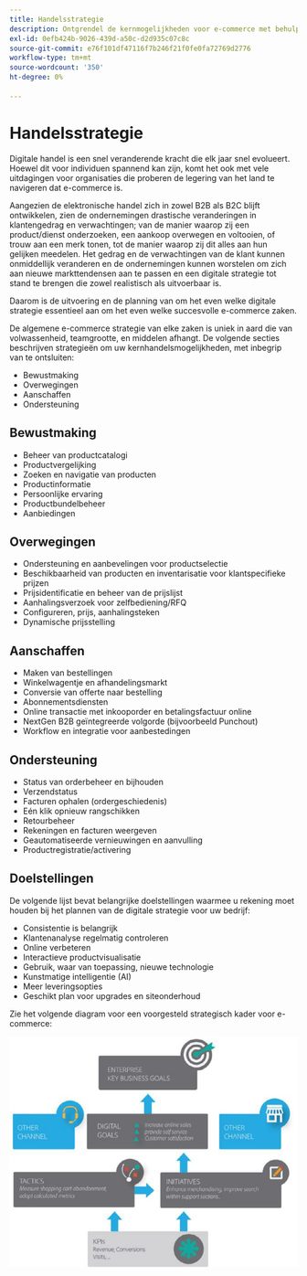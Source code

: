 ```yaml
---
title: Handelsstrategie
description: Ontgrendel de kernmogelijkheden voor e-commerce met behulp van ons voorgestelde strategisch kader.
exl-id: 0efb424b-9026-439d-a50c-d2d935c07c8c
source-git-commit: e76f101df47116f7b246f21f0fe0fa72769d2776
workflow-type: tm+mt
source-wordcount: '350'
ht-degree: 0%

---
```


# Handelsstrategie

Digitale handel is een snel veranderende kracht die elk jaar snel evolueert. Hoewel dit voor individuen spannend kan zijn, komt het ook met vele uitdagingen voor organisaties die proberen de legering van het land te navigeren dat e-commerce is.

Aangezien de elektronische handel zich in zowel B2B als B2C blijft ontwikkelen, zien de ondernemingen drastische veranderingen in klantengedrag en verwachtingen; van de manier waarop zij een product/dienst onderzoeken, een aankoop overwegen en voltooien, of trouw aan een merk tonen, tot de manier waarop zij dit alles aan hun gelijken meedelen. Het gedrag en de verwachtingen van de klant kunnen onmiddellijk veranderen en de ondernemingen kunnen worstelen om zich aan nieuwe markttendensen aan te passen en een digitale strategie tot stand te brengen die zowel realistisch als uitvoerbaar is.

Daarom is de uitvoering en de planning van om het even welke digitale strategie essentieel aan om het even welke succesvolle e-commerce zaken.

De algemene e-commerce strategie van elke zaken is uniek in aard die van volwassenheid, teamgrootte, en middelen afhangt. De volgende secties beschrijven strategieën om uw kernhandelsmogelijkheden, met inbegrip van te ontsluiten:

- Bewustmaking
- Overwegingen
- Aanschaffen
- Ondersteuning

## Bewustmaking

- Beheer van productcatalogi
- Productvergelijking
- Zoeken en navigatie van producten
- Productinformatie
- Persoonlijke ervaring
- Productbundelbeheer
- Aanbiedingen

## Overwegingen

- Ondersteuning en aanbevelingen voor productselectie
- Beschikbaarheid van producten en inventarisatie voor klantspecifieke prijzen
- Prijsidentificatie en beheer van de prijslijst
- Aanhalingsverzoek voor zelfbediening/RFQ
- Configureren, prijs, aanhalingsteken
- Dynamische prijsstelling

## Aanschaffen

- Maken van bestellingen
- Winkelwagentje en afhandelingsmarkt
- Conversie van offerte naar bestelling
- Abonnementsdiensten
- Online transactie met inkooporder en betalingsfactuur online
- NextGen B2B geïntegreerde volgorde (bijvoorbeeld Punchout)
- Workflow en integratie voor aanbestedingen

## Ondersteuning

- Status van orderbeheer en bijhouden
- Verzendstatus
- Facturen ophalen (ordergeschiedenis)
- Eén klik opnieuw rangschikken
- Retourbeheer
- Rekeningen en facturen weergeven
- Geautomatiseerde vernieuwingen en aanvulling
- Productregistratie/activering

## Doelstellingen

De volgende lijst bevat belangrijke doelstellingen waarmee u rekening moet houden bij het plannen van de digitale strategie voor uw bedrijf:

- Consistentie is belangrijk
- Klantenanalyse regelmatig controleren
- Online verbeteren
- Interactieve productvisualisatie
- Gebruik, waar van toepassing, nieuwe technologie
- Kunstmatige intelligentie (AI)
- Meer leveringsopties
- Geschikt plan voor upgrades en siteonderhoud

Zie het volgende diagram voor een voorgesteld strategisch kader voor e-commerce:

![Kaderschema handelsstrategie](../../assets/playbooks/commerce-strategy-framework.png)
